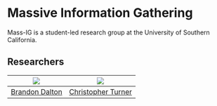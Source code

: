 # Massive Information Gathering  
Mass-IG is a student-led research group at the University of Southern California.

## Researchers  
<img src="https://avatars2.githubusercontent.com/u/22716543?v=4&s=200" /> | <img src="https://avatars3.githubusercontent.com/u/2086667?v=4&s=200" />
:--------------:|:--------------:
[Brandon Dalton](https://github.com/Brandon7CC) | [Christopher Turner](https://github.com/christopherturner)
